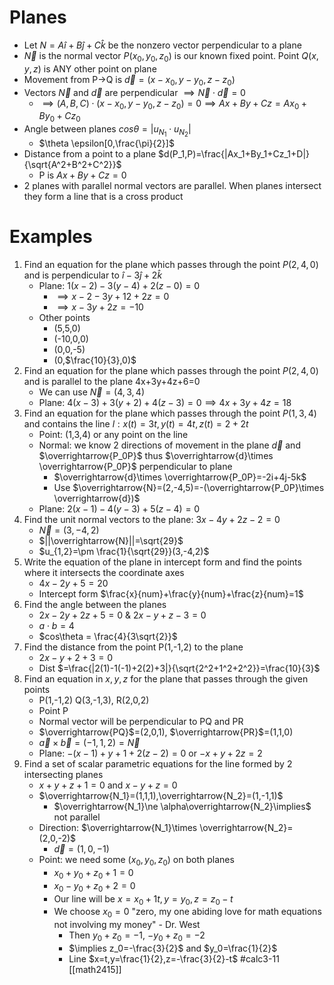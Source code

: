 # Planes

- Let $N=A\hat{i}+B\hat{j}+C\hat{k}$ be the nonzero vector perpendicular to a plane
- $\overrightarrow{N}$ is the normal vector $P(x_0,y_0,z_0)$ is our known fixed point. Point $Q(x,y,z)$ is ANY other point on plane
- Movement from P$\rightarrow$Q is $\overrightarrow{d}=(x-x_0,y-y_0,z-z_0)$
- Vectors $\overrightarrow{N}$ and $\overrightarrow{d}$ are perpendicular $\implies \overrightarrow{N}\cdot\overrightarrow{d}=0$
	- $\implies (A,B,C)\cdot(x-x_0,y-y_0,z-z_0)=0\implies Ax+By+Cz=Ax_0+By_0+Cz_0$
- Angle between planes $cos\theta=|u_{N_1}\cdot u_{N_2}|$
	- $\theta \epsilon[0,\frac{\pi}{2}]$
- Distance from a point to a plane $d(P_1,P)=\frac{|Ax_1+By_1+Cz_1+D|}{\sqrt{A^2+B^2+C^2}}$ 
	- P is $Ax+By+Cz=0$
- 2 planes with parallel normal vectors are parallel. When planes intersect they form a line that is a cross product
# Examples
1. Find an equation for the plane which passes through the point $P(2,4,0)$ and is perpendicular to $\hat{i}-3\hat{j}+2\hat{k}$
	- Plane: $1(x-2)-3(y-4)+2(z-0)=0$
		- $\implies x-2-3y+12+2z=0$
		- $\implies x-3y+2z=-10$
	- Other points
		- (5,5,0)
		- (-10,0,0)
		- (0,0,-5)
		- (0,$\frac{10}{3},0)$
2. Find an equation for the plane which passes through the point $P(2,4,0)$ and is parallel to the plane 4x+3y+4z+6=0
	- We can use $\overrightarrow{N}=(4,3,4)$
	- Plane: $4(x-3)+3(y+2)+4(z-3)=0\implies 4x+3y+4z=18$ 
3. Find an equation for the plane which passes through the point $P(1,3,4)$ and contains the line $l:{x(t)=3t,y(t)=4t,z(t)=2+2t}$
	- Point: (1,3,4) or any point on the line
	- Normal: we know 2 directions of movement in the plane $\overrightarrow{d}$ and $\overrightarrow{P_0P}$ thus $\overrightarrow{d}\times \overrightarrow{P_0P}$ perpendicular to plane
		- $\overrightarrow{d}\times \overrightarrow{P_0P}=-2i+4j-5k$
		- Use $\overrightarrow{N}=(2,-4,5)=-(\overrightarrow{P_0P}\times \overrightarrow{d})$ 
	- Plane: $2(x-1)-4(y-3)+5(z-4)=0$
4. Find the unit normal vectors to the plane: $3x-4y+2z-2=0$
	- $\overrightarrow{N}=(3,-4,2)$
	- $||\overrightarrow{N}||=\sqrt{29}$
	- $u_{1,2}=\pm \frac{1}{\sqrt{29}}(3,-4,2)$
5. Write the equation of the plane in intercept form and find the points where it intersects the coordinate axes
	- $4x-2y+5=20$
	- Intercept form $\frac{x}{num}+\frac{y}{num}+\frac{z}{num}=1$
6. Find the angle between the planes
	- $2x-2y+2z+5=0$ & $2x-y+z-3=0$
	- $a\cdot b=4$
	- $cos\theta = \frac{4}{3\sqrt{2}}$
7. Find the distance from the point P(1,-1,2) to the plane
	- $2x-y+2+3=0$
	- Dist $=\frac{|2(1)-1(-1)+2(2)+3|}{\sqrt{2^2+1^2+2^2}}=\frac{10}{3}$ 
8. Find an equation in $x,y,z$ for the plane that passes through the given points
	- P(1,-1,2) Q(3,-1,3), R(2,0,2)
	- Point P
	- Normal vector will be perpendicular to PQ and PR
	- $\overrightarrow{PQ}$=(2,0,1), $\overrightarrow{PR}$=(1,1,0)
	- $\overrightarrow{a}\times\overrightarrow{b}=(-1,1,2)=\overrightarrow{N}$
	- Plane: $-(x-1)+y+1+2(z-2)=0$ or $-x+y+2z=2$
9. Find a set of scalar parametric equations for the line formed by 2 intersecting planes
	- $x+y+z+1=0$ and $x-y+z=0$
	- $\overrightarrow{N_1}=(1,1,1),\overrightarrow{N_2}=(1,-1,1)$
		- $\overrightarrow{N_1}\ne \alpha\overrightarrow{N_2}\implies$ not parallel
	- Direction: $\overrightarrow{N_1}\times \overrightarrow{N_2}=(2,0,-2)$ 
		- $\overrightarrow{d}=(1,0,-1)$
	- Point: we need some ($x_0,y_0,z_0$) on both planes
		- $x_0+y_0+z_0+1=0$
		- $x_0-y_0+z_0+2=0$
		- Our line will be $x=x_0+1t,y=y_0,z=z_0-t$
		- We choose $x_0 = 0$ "zero, my one abiding love for math equations not involving my money" - Dr. West
			- Then $y_0+z_0=-1$, $-y_0+z_0=-2$
			- $\implies z_0=-\frac{3}{2}$ and $y_0=\frac{1}{2}$
			- Line $x=t,y=\frac{1}{2},z=-\frac{3}{2}-t$
#calc3-11 [[math2415]]